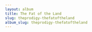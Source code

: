 ```yaml
---
layout: album
title: The Fat of the Land
slug: theprodigy-thefatoftheland
album_slug: theprodigy-thefatoftheland
---
```

